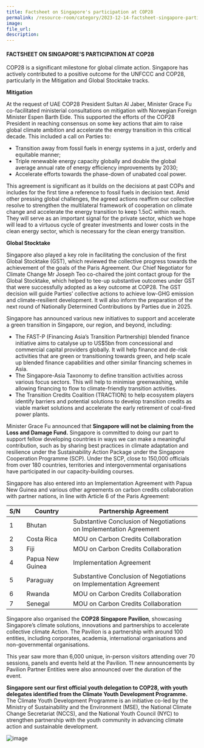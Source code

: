 ```yaml
---  
title: Factsheet on Singapore's participation at COP28
permalink: /resource-room/category/2023-12-14-factsheet-singapore-participation-cop28/  
image:  
file_url:  
description:  
---  
```


####  FACTSHEET ON SINGAPORE’S PARTICIPATION AT COP28

COP28 is a significant milestone for global climate action. Singapore has actively contributed to a positive outcome for the UNFCCC and COP28, particularly in the Mitigation and Global Stocktake tracks.

**Mitigation**

At the request of UAE COP28 President Sultan Al Jaber, Minister Grace Fu co-facilitated ministerial consultations on mitigation with Norwegian Foreign Minister Espen Barth Eide. This supported the efforts of the COP28 President in reaching consensus on some key actions that aim to raise global climate ambition and accelerate the energy transition in this critical decade. This included a call on Parties to:

- Transition away from fossil fuels in energy systems in a just, orderly and equitable manner;
- Triple renewable energy capacity globally and double the global average annual rate of energy efficiency improvements by 2030;
- Accelerate efforts towards the phase-down of unabated coal power. 

This agreement is significant as it builds on the decisions at past COPs and includes for the first time a reference to fossil fuels in decision text. Amid other pressing global challenges, the agreed actions reaffirm our collective resolve to strengthen the multilateral framework of cooperation on climate change and accelerate the energy transition to keep 1.5oC within reach. They will serve as an important signal for the private sector, which we hope will lead to a virtuous cycle of greater investments and lower costs in the clean energy sector, which is necessary for the clean energy transition.

**Global Stocktake**

Singapore also played a key role in facilitating the conclusion of the first Global Stocktake (GST), which reviewed the collective progress towards the achievement of the goals of the Paris Agreement. Our Chief Negotiator for Climate Change Mr Joseph Teo co-chaired the joint contact group for the Global Stocktake, which helped to tee-up substantive outcomes under GST that were successfully adopted as a key outcome at COP28. The GST decision will guide Parties’ collective actions to achieve low-GHG emission and climate-resilient development. It will also inform the preparation of the next round of Nationally Determined Contributions by Parties due in 2025.

Singapore has announced various new initiatives to support and accelerate a green transition in Singapore, our region, and beyond, including:

- The FAST-P (Financing Asia’s Transition Partnership) blended finance initiative aims to catalyse up to US$5bn from concessional and commercial capital providers globally. It will help finance and de-risk activities that are green or transitioning towards green, and help scale up blended finance capabilities and other similar financing schemes in Asia.
- The Singapore-Asia Taxonomy to define transition activities across various focus sectors. This will help to minimise greenwashing, while allowing financing to flow to climate-friendly transition activities. 
- The Transition Credits Coalition (TRACTION) to help ecosystem players identify barriers and potential solutions to develop transition credits as viable market solutions and accelerate the early retirement of coal-fired power plants.

Minister Grace Fu announced that **Singapore will not be claiming from the Loss and Damage Fund.** Singapore is committed to doing our part to support fellow developing countries in ways we can make a meaningful contribution, such as by sharing best practices in climate adaptation and resilience under the Sustainability Action Package under the Singapore Cooperation Programme (SCP). Under the SCP, close to 150,000 officials from over 180 countries, territories and intergovernmental organisations have participated in our capacity-building courses. 

Singapore has also entered into an Implementation Agreement with Papua New Guinea and various other agreements on carbon credits collaboration with partner nations, in line with Article 6 of the Paris Agreement:

| S/N | Country | Partnership Agreement | 
| ---- | ---- | ---- |
| 1 | Bhutan | Substantive Conclusion of Negotiations on Implementation Agreement | 
| 2 | Costa Rica | MOU on Carbon Credits Collaboration |
| 3 | Fiji | MOU on Carbon Credits Collaboration |
| 4 | Papua New Guinea | Implementation Agreement |
| 5 | Paraguay | Substantive Conclusion of Negotiations on Implementation Agreement |
| 6 | Rwanda | MOU on Carbon Credits Collaboration |
| 7 | Senegal | MOU on Carbon Credits Collaboration |

Singapore also organised the **COP28 Singapore Pavilion**, showcasing Singapore’s climate solutions, innovations and partnerships to accelerate collective climate Action. The Pavilion is a partnership with around 100 entities, including corporates, academia, international organisations and non-governmental organisations. 

This year saw more than 6,000 unique, in-person visitors attending over 70 sessions, panels and events held at the Pavilion. 11 new announcements by Pavilion Partner Entities were also announced over the duration of the event.

**Singapore sent our first official youth delegation to COP28, with youth delegates identified from the Climate Youth Development Programme.** The Climate Youth Development Programme is an initiative co-led by the Ministry of Sustainability and the Environment (MSE), the National Climate Change Secretariat (NCCS), and the National Youth Council (NYC) to strengthen partnership with the youth community in advancing climate action and sustainable development.  

![image](https://github.com/isomerpages/mse/assets/107536040/5ec282dc-a9c6-483b-ade3-77da8f53d189)


